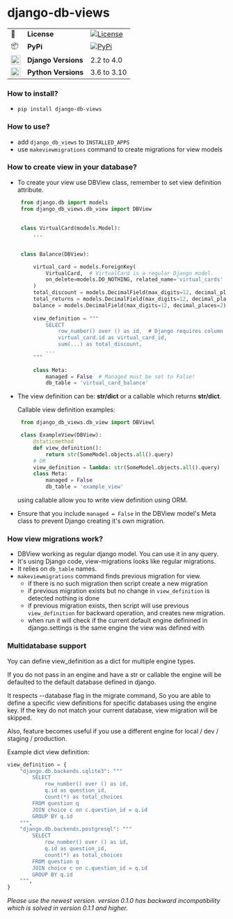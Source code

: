 # django-db-views
|  |  |                                                                                                    |
|--------------------|---------------------|----------------------------------------------------------------------------------------------------|
| :memo: | **License** | [![License](https://img.shields.io/:license-mit-blue.svg)](http://doge.mit-license.org)            |
| :package: | **PyPi** | [![PyPi](https://badge.fury.io/py/django-db-views.svg)](https://pypi.org/project/django-db-views/) |
| <img src="https://cdn.iconscout.com/icon/free/png-256/django-1-282754.png" width="22px" height="22px" align="center" /> | **Django Versions** | 2.2 to 4.0                                                                                         |
| <img src="http://www.iconarchive.com/download/i73027/cornmanthe3rd/plex/Other-python.ico" width="22px" height="22px" align="center" /> | **Python Versions** | 3.6 to 3.10                                                                                        |


### How to install?
  - `pip install django-db-views`

### How to use?
   - add `django_db_views` to `INSTALLED_APPS`
   - use `makeviewmigrations` command to create migrations for view models


### How to create view in your database?

- To create your view use DBView class, remember to set view definition attribute.


   ```python
    from django.db import models
    from django_db_views.db_view import DBView
    
    
    class VirtualCard(models.Model):
        ...
    
    
    class Balance(DBView):

        virtual_card = models.ForeignKey(
            VirtualCard,  # VirtualCard is a regular Django model. 
            on_delete=models.DO_NOTHING, related_name='virtual_cards'
        )
        total_discount = models.DecimalField(max_digits=12, decimal_places=2)
        total_returns = models.DecimalField(max_digits=12, decimal_places=2)
        balance = models.DecimalField(max_digits=12, decimal_places=2)
        
        view_definition = """
            SELECT
                row_number() over () as id,  # Django requires column called id
                virtual_card.id as virtual_card_id,
                sum(...) as total_discount,
            ...
        """
    
        class Meta:
            managed = False  # Managed must be set to False!
            db_table = 'virtual_card_balance'
   ```


- The view definition can be: **str/dict** or a callable which returns **str/dict**. 

   Callable view definition examples:

   ```python
    from django_db_views.db_view import DBViewl
  
    class ExampleView(DBView):
        @staticmethod
        def view_definition():
            return str(SomeModel.objects.all().query)
        # OR
        view_definition = lambda: str(SomeModel.objects.all().query)
        class Meta:
            managed = False 
            db_table = 'example_view'
   ```

   using callable allow you to write view definition using ORM.

- Ensure that you include `managed = False` in the DBView model's Meta class to prevent Django creating it's own migration. 

### How view migrations work? 
   - DBView working as regular django model. You can use it in any query. 
   - It's using Django code, view-migrations looks like regular migrations. 
   - It relies on `db_table` names. 
   - `makeviewmigrations` command finds previous migration for view.
      - if there is no such migration then script create a new migration
      - if previous migration exists but no change in `view_definition` is detected nothing is done
      - if previous migration exists, then script will use previous `view_definition` for backward operation, and creates new migration.
      - when run it will check if the current default engine definined in django.settings is the same engine the view was defined with


### Multidatabase support
Yoy can define view_definition as
a dict for multiple engine types.

If you do not pass in an engine and have a str or callable the
engine will be defaulted to the default database defined in django.

It respects --database flag in the migrate command,
So you are able to define a specific view definitions for specific databases using the engine key.
If the key do not match your current database, view migration will be skipped.

Also, feature becomes useful if you use a different engine for local / dev / staging / production.

Example dict view definition:

```python
view_definition = {
    "django.db.backends.sqlite3": """
        SELECT
            row_number() over () as id,
            q.id as question_id,
            count(*) as total_choices
        FROM question q
        JOIN choice c on c.question_id = q.id
        GROUP BY q.id
    """,
    "django.db.backends.postgresql": """
        SELECT
            row_number() over () as id,
            q.id as question_id,
            count(*) as total_choices
        FROM question q
        JOIN choice c on c.question_id = q.id
        GROUP BY q.id
    """,
}
```


_Please use the newest version. version 0.1.0 has backward
incompatibility which is solved in version 0.1.1 and higher._
